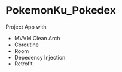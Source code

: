 # PokemonKu_Pokedex
Project App with 
- MVVM Clean Arch
- Coroutine
- Room
- Depedency Injection
- Retrofit
